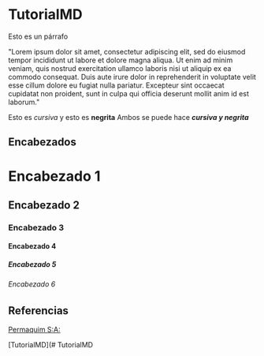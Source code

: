 # TutorialMD

Esto es un párrafo

"Lorem ipsum dolor sit amet, consectetur adipiscing elit, sed do eiusmod tempor incididunt ut labore et dolore magna aliqua. Ut enim ad minim veniam, quis nostrud exercitation ullamco laboris nisi ut aliquip ex ea commodo consequat. Duis aute irure dolor in reprehenderit in voluptate velit esse cillum dolore eu fugiat nulla pariatur. Excepteur sint occaecat cupidatat non proident, sunt in culpa qui officia deserunt mollit anim id est laborum."

Esto es _cursiva_  y esto es **negrita**  Ambos se puede hace **_cursiva y negrita_**

## Encabezados

# Encabezado 1
## Encabezado 2
### Encabezado 3
#### Encabezado 4
##### Encabezado 5
###### Encabezado 6

## Referencias

[Permaquim S:A:](https://www.permaquim.com)

[TutorialMD](# TutorialMD


